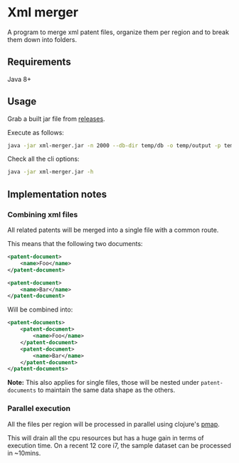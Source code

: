 # Xml merger

A program to merge xml patent files, organize them per region and to break them down into folders.


## Requirements

Java 8+

## Usage

Grab a built jar file from [releases](https://github.com/kongeor/xml-merger/releases).

Execute as follows:

```sh
java -jar xml-merger.jar -n 2000 --db-dir temp/db -o temp/output -p temp/dataset
```

Check all the cli options:

```sh
java -jar xml-merger.jar -h
```

## Implementation notes

### Combining xml files

All related patents will be merged into a single file with a common route.

This means that the following two documents:

```xml
<patent-document>
    <name>Foo</name>
</patent-document>
```

```xml
<patent-document>
    <name>Bar</name>
</patent-document>
```

Will be combined into:

```xml
<patent-documents>
    <patent-document>
        <name>Foo</name>
    </patent-document>
    <patent-document>
        <name>Bar</name>
    </patent-document>
</patent-documents>
```

**Note:** This also applies for single files, those will be nested under
`patent-documents` to maintain the same data shape as the others.

### Parallel execution

All the files per region will be processed in parallel using clojure's [pmap](https://clojuredocs.org/clojure.core/pmap).

This will drain all the cpu resources but has a huge gain in terms of execution time. On a recent
12 core i7, the sample dataset can be processed in ~10mins.
